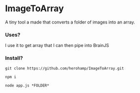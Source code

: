 # ImageToArray
A tiny tool a made that converts a folder of images into an array. 

### Uses?

I use it to get array that I can then pipe into BrainJS

### Install?

`git clone https://github.com/herohamp/ImageToArray.git`

`npm i`

`node app.js *FOLDER*`